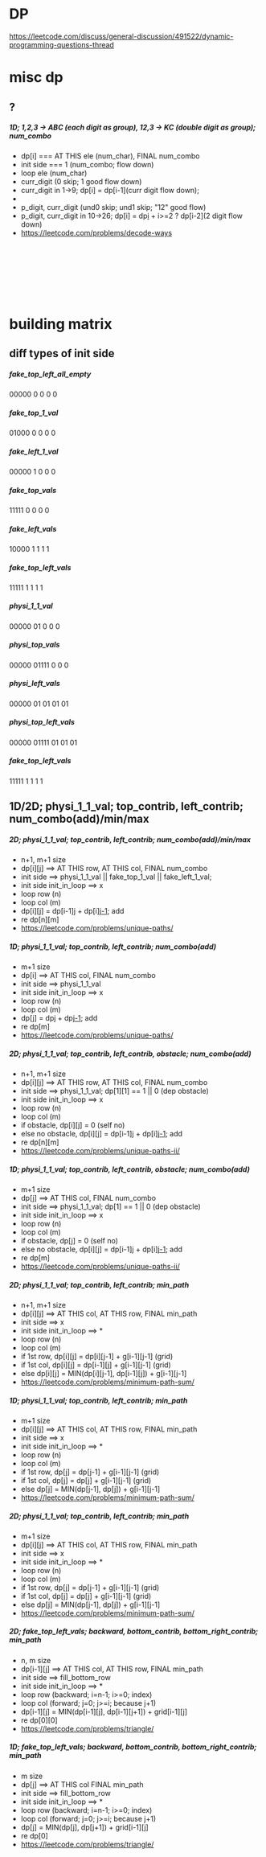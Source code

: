 # DP

https://leetcode.com/discuss/general-discussion/491522/dynamic-programming-questions-thread

# misc dp

## ?

##### 1D; 1,2,3 -> ABC (each digit as group), 12,3 -> KC (double digit as group); num_combo

- dp[i] === AT THIS ele (num_char), FINAL num_combo
- init side === 1 (num_combo; flow down)
- loop ele (num_char)
- curr_digit (0 skip; 1 good flow down)
- curr_digit in 1->9; dp[i] = dp[i-1](curr digit flow down);
- <br/>
- p_digit, curr_digit (und0 skip; und1 skip; "12" good flow)
- p_digit, curr_digit in 10->26; dp[i] = dp[i](acc) + i>=2 ? dp[i-2](2 digit flow down)
- https://leetcode.com/problems/decode-ways

<br/>
<br/>
<br/>
<br/>
<br/>
<br/>

# building matrix

## diff types of init side

##### fake_top_left_all_empty

00000
0
0
0
0

##### fake_top_1_val

01000
0
0
0
0

##### fake_left_1_val

00000
1
0
0
0

##### fake_top_vals

11111
0
0
0
0

##### fake_left_vals

10000
1
1
1
1

##### fake_top_left_vals

11111
1
1
1
1

##### physi_1_1_val

00000
01
0
0
0

##### physi_top_vals

00000
01111
0
0
0

##### physi_left_vals

00000
01
01
01
01

##### physi_top_left_vals

00000
01111
01
01
01

##### fake_top_left_vals

11111
1
1
1
1

## 1D/2D; physi_1_1_val; top_contrib, left_contrib; num_combo(add)/min/max

##### 2D; physi_1_1_val; top_contrib, left_contrib; num_combo(add)/min/max

- n+1, m+1 size
- dp[i][j] ==> AT THIS row, AT THIS col, FINAL num_combo
- init side ==> physi_1_1_val || fake_top_1_val || fake_left_1_val;
- init side init_in_loop ==> x
- loop row (n)
- loop col (m)
- dp[i][j] = dp[i-1][j](top) + dp[i][j-1](left); add
- re dp[n][m]
- https://leetcode.com/problems/unique-paths/

##### 1D; physi_1_1_val; top_contrib, left_contrib; num_combo(add)

- m+1 size
- dp[i] ==> AT THIS col, FINAL num_combo
- init side ==> physi_1_1_val
- init side init_in_loop ==> x
- loop row (n)
- loop col (m)
- dp[j] = dp[j](top) + dp[j-1](left); add
- re dp[m]
- https://leetcode.com/problems/unique-paths/

##### 2D; physi_1_1_val; top_contrib, left_contrib, obstacle; num_combo(add)

- n+1, m+1 size
- dp[i][j] ==> AT THIS row, AT THIS col, FINAL num_combo
- init side ==> physi_1_1_val; dp[1][1] == 1 || 0 (dep obstacle)
- init side init_in_loop ==> x
- loop row (n)
- loop col (m)
- if obstacle, dp[i][j] = 0 (self no)
- else no obstacle, dp[i][j] = dp[i-1][j](top) + dp[i][j-1](left); add
- re dp[n][m]
- https://leetcode.com/problems/unique-paths-ii/

##### 1D; physi_1_1_val; top_contrib, left_contrib, obstacle; num_combo(add)

- m+1 size
- dp[j] ==> AT THIS col, FINAL num_combo
- init side ==> physi_1_1_val; dp[1] == 1 || 0 (dep obstacle)
- init side init_in_loop ==> x
- loop row (n)
- loop col (m)
- if obstacle, dp[j] = 0 (self no)
- else no obstacle, dp[i][j] = dp[i-1][j](top) + dp[i][j-1](left); add
- re dp[m]
- https://leetcode.com/problems/unique-paths-ii/

##### 2D; physi_1_1_val; top_contrib, left_contrib; min_path

- n+1, m+1 size
- dp[i][j] ==> AT THIS col, AT THIS row, FINAL min_path
- init side ==> x
- init side init_in_loop ==> \*
- loop row (n)
- loop col (m)
- if 1st row, dp[i][j] = dp[i][j-1] + g[i-1][j-1] (grid)
- if 1st col, dp[i][j] = dp[i-1][j] + g[i-1][j-1] (grid)
- else dp[i][j] = MIN(dp[i][j-1], dp[i-1][j]) + g[i-1][j-1]
- https://leetcode.com/problems/minimum-path-sum/

##### 1D; physi_1_1_val; top_contrib, left_contrib; min_path

- m+1 size
- dp[i][j] ==> AT THIS col, AT THIS row, FINAL min_path
- init side ==> x
- init side init_in_loop ==> \*
- loop row (n)
- loop col (m)
- if 1st row, dp[j] = dp[j-1] + g[i-1][j-1] (grid)
- if 1st col, dp[j] = dp[j] + g[i-1][j-1] (grid)
- else dp[j] = MIN(dp[j-1], dp[j]) + g[i-1][j-1]
- https://leetcode.com/problems/minimum-path-sum/

##### 2D; physi_1_1_val; top_contrib, left_contrib; min_path

- m+1 size
- dp[i][j] ==> AT THIS col, AT THIS row, FINAL min_path
- init side ==> x
- init side init_in_loop ==> \*
- loop row (n)
- loop col (m)
- if 1st row, dp[j] = dp[j-1] + g[i-1][j-1] (grid)
- if 1st col, dp[j] = dp[j] + g[i-1][j-1] (grid)
- else dp[j] = MIN(dp[j-1], dp[j]) + g[i-1][j-1]
- https://leetcode.com/problems/minimum-path-sum/

##### 2D; fake_top_left_vals; backward, bottom_contrib, bottom_right_contrib; min_path

- n, m size
- dp[i-1][j] ==> AT THIS col, AT THIS row, FINAL min_path
- init side ==> fill_bottom_row
- init side init_in_loop ==> \*
- loop row (backward; i=n-1; i>=0; index)
- loop col (forward; j=0; j>=i; because j+1)
- dp[i-1][j] = MIN(dp[i-1][j], dp[i-1][j+1]) + grid[i-1][j]
- re dp[0][0]
- https://leetcode.com/problems/triangle/

##### 1D; fake_top_left_vals; backward, bottom_contrib, bottom_right_contrib; min_path

- m size
- dp[j] ==> AT THIS col FINAL min_path
- init side ==> fill_bottom_row
- init side init_in_loop ==> \*
- loop row (backward; i=n-1; i>=0; index)
- loop col (forward; j=0; j>=i; because j+1)
- dp[j] = MIN(dp[j], dp[j+1]) + grid[i-1][j]
- re dp[0]
- https://leetcode.com/problems/triangle/

<br/>
<br/>
<br/>
<br/>
<br/>
<br/>

<br/>
<br/>
<br/>
<br/>
<br/>
<br/>

# 0/1 knapsack

## 2D/3D; e->t / t->e; non-rep/rep ele; with/out condi; reach tar/gen_tar; max/min

##### 2D/3D; e->t(for) / x:t->e; non-rep ele (0, 1); with/out condi; reach tar_n, tar_m; max_combo

- n+1, m+1, z+1 size
- dp[k][i][j] === AT ele, REACH tar_m, tar_n, FINAL max_combo
- init side === 0 (max, val(1))
- loop ele (forward)
- loop tar_m (forward)
- loop tar_n (forward)
- with(max): dp[k][i][j] = ma( 1_up(max), val(1, max) + to_up_left(non-rep) )
- without(max): dp[k][i][j] = 1_up(max)
- https://leetcode.com/problems/ones-and-zeroes/

##### 2D; n dice; n face (ORDER ele); reach tar; num_combo(add).

- n+1, m+1 size
- 3D; dp[dice][face][tar] ==> AT dice, AT face, REACH tar, FINAL num_combo(add)
- COMPRESS face, 2D
- 2D; dp[i][j] ==> AT dice, REACH tar, FINAL num_combo(add)
- init side ==> physi_1_1_val (val(0), build up start)
- loop dice (forward)
- loop tar (forward; ORDER, 1+2, 2+1, diff_in_dice)
- loop face (forward)
- FORMU ==> top(\*)/diag(\*)/else; dp[i][j] = dp[i][j](top, face\_+_tar) + dp[i][j-k(face)](diag); (add)
- SUMMA ==> loop items DIFF dp[i][k][j]; 3D compress 2D, ELE
- https://leetcode.com/problems/number-of-dice-rolls-with-target-sum

##### 2D; e->t(for) / x:t->e; rep ele; with/out condi; reach tar; min_combo.

- n+1, m+1 size
- dp[i][j] === AT ele, REACH tar, FINAL min_combo
- init side === 0 (min, val(1))
- loop ele (forward)
- loop tar (forward)
- with(min): dp[i][j] = mi( 1_up(min), val(1, min) + to_left(rep) )
- without(min): dp[i][j] = 1_up(min)
- https://leetcode.com/problems/coin-change/

<br/>
<br/>

## num breaks into sub_num; product, square, formular_etc; max/min

##### 1D; 1 num breaks sub nums; NO_ORDER ele, reach tar; max_product

- m+1 size
- dp[j] ==> AT this num, FINAL max_product
- init side ==> 1 (multiply 1)
- loop ele (forward; NO_ORDER, 1*2, 2*1, same)
- loop tar (forward; dp_ind_constraint)
- top(\*)/diag(\*)/left/orig/else;
- dp[j] = MAX(dp[j](top, ele_1st; press_ele), dp[j-i](diag; press_ele; x+y=tar) \* i(x\*y = max_product)), no_inject_vs
- https://leetcode.com/problems/integer-break

##### 1D; squares_addup_num; ORDER ele; reach tar; min_combo

- m+1 size
- dp[i] ==> AT this num, FINAL min_combo
- init side ==> 0 (min_below_val)
- loop tar (forward; ORDER? 1^2 + 2^2, affect_next_diff)
- loop ele (forward; dp_ind_constraint)
- top(\*)/diag(\*)/left/orig/else;
- mi = mi( mi, dp[i-j\*j](diag; press_ele; x^2+y^2 = tar) + val(1, num_combo) ), inject_vs
- end_loop_up_dp
- https://leetcode.com/problems/perfect-squares

<br/>
<br/>

## cut a rod, dp_recal_constraint

##### 1D; cut a rod, unit_len_value, n\*unit_len_value; ORDER ele; reach tar; max_val

- m+1 size
- dp[i] ==> AT this len, FINAL max_val
- init side ==> 0 (max_below_val)
- loop tar (forward; ORDER, len1*v, len2*v, order_diff)
- loop ele (forward; dp_recal_constraint)
- top/diag(\*)/left/orig(\*)/else;
- dp[i] = MAX(dp[i](orig, tar_1st; press_ele), dp[i-j(ele)](diag; press_ele; x+y=sub_tar) + price_arr[i-j](<val(w)>) )
- https://www.lintcode.com/problem/cutting-a-rod
- https://www.lintcode.com/discuss/1266/

<br/>
<br/>

## (a+b) - (c+d)

##### 2D; NO_ORDER ele (cancel out); reach gen_tar (2d_forward_tar); min_diff(condi)

- transfer: (a + b) - (c + d), (totTar - aTar) - aTar === diff; ha = sum / 2
- n+1, ha+1 size
- dp[i][j] === AT this ele, AT this tar, FINAL condi
- init side == fake_left_vals (acc_below_noval)
- loop ele (forward; NO_ORDER)
- loop ha (forward)
- top(\*)/diag(\*)/left/orig/else;
- dp[i][j] = dp[i-1][j](top, ele_1st) || dp[i-1][j-i](diag; x+y=ha); ma VS j(sub_tar), inject_vs
- https://leetcode.com/problems/last-stone-weight-ii/

##### 1D; NO_ORDER ele; (canncel out); reach gen_tar(1d_backward_tar); min_diff

- transfer: ha = sum / 2
- ha+1 size
- dp[j] === AT this ha; FINAL condi (question min_diff; dp[j] == true, to_update_max)
- init side == true (acc_below_noval)
- loop ele (forward; NO_ORDER, 1+2, 2+1, same)
- loop ha (backward; gen_tar; dp_ind_constraint)
- top(\*)/diag(\*)/left/orig/else;
- dp[j] = dp[j](top, ele_1st; press_ele) || dp[j-i(ele)](diag; press_ele; x+y=ha); ma VS j(sub_tar), inject_vs
- https://leetcode.com/problems/last-stone-weight-ii/discuss/635621/Dp-solution-with-explaination-(cpp)

##### 1D; NO_ORDER ele; (add -/+); reach gen_tar(1d_backward_tar); num_combo(add)

- transfer: s(#) = [1, 2, 3, 4, 5], tar = 3
- s(#) = [+1, -2, +3, -4, +5], tar = 3
- (1+3+5) - (2+4) == 3 =====> s(+p) - s(+n) == tar
- s(+p) - s(+n) + s(#) == tar + s(#)
- s(+p) - s(+n) + s(+p) + s(+n) == tar + s(+p) + s(+n)
- 2 \* s(+p) == tar + s(#)
- s(+p) == (tar + s(#)) / 2
- x
- x
- m+1 size
- dp[j] === AT this ha, FINAL num_combo(add)
- init side == 1 (acc_below_noval)
- loop ele (forward; NO_ORDER, 1+2, 2+1, same)
- loop ha (backward; gen_tar; dp_ind_constraint)
- top(\*)/diag(\*)/left/orig/else;
- dp[j] = dp[j](top, ele_1st; press_ele) + dp[j-i(ele)](diag; press_ele; x+y=tar)
- https://medium.com/swlh/solving-the-target-sum-problem-with-dynamic-programming-and-more-b76bd2a661f9
- https://leetcode.com/problems/target-sum/discuss/97334/Java-(15-ms)-C%2B%2B-(3-ms)-O(ns)-iterative-DP-solution-using-subset-sum-with-explanation

##### 2D; NO_ORDER ele; (2 equal set); reach gen_tar(1d_backward_tar); condi

- transfer: ha = sum / 2
- n+1, ha+1 size
- dp[i][j] === AT this ele, AT this tar, FINAL condi
- init side == fake_left_vals (acc_below_noval)
- loop ele (forward; NO_ORDER)
- loop ha (forward)
- top(\*)/diag(\*)/left/orig/else;
- dp[i][j] = dp[i-1][j](top, ele_1st) || dp[i-1][j-i](diag; x+y=tar)
- https://leetcode.com/problems/partition-equal-subset-sum/discuss/90592/01-knapsack-detailed-explanation

##### 1D; NO_ORDER ele; (2 equal set); reach gen_tar(1d_backward_tar); condi

- transfer: ha = sum / 2
- ha+1 size
- dp[i] === AT this ha, FINAL condi (question condi)
- init side == true (acc_below_noval)
- loop ele (forward; NO_ORDER, 1+2, 2+1, same)
- loop ha (backward; gen_tar; dp_ind_constraint)
- top(\*)/diag(\*)/left/orig/else;
- dp[j] = dp[j](top, ele_1st; press_ele) || dp[j-i(ele)](diag; press_ele; x+y=tar);
- https://leetcode.com/problems/partition-equal-subset-sum/discuss/90592/01-knapsack-detailed-explanation

<br/>
<br/>

## child chars(ele); parent chars(tar); action; condi

##### 2D; child chars(ele); parent chars(tar); chop_char_subseq; condi

- n+1, m+1 size
- dp[i][j] ==> AT this child_char; AT this parent_char; FINAL condi(chop_char_subseq);
- init side ==> fake_top_vals = true (each_child_use_diag; acc_below_noval)
- loop child (child_1st, each_child_use_diag)
- loop parent
- top/diag(\*)/left(\*)/orig/else;
- if, dp[i][j-1](left, each_child_use_diag) == true, dp[i][j](condi) = true
- if, dp[i-1][j-1](diag, each_child_use_diag) == true && c[i] == p[j](char_match), dp[i][j](condi) = true
- https://leetcode.com/problems/is-subsequence/

##### 2D; child chars(ele); parent chars(tar); head_tail_equal, sub_head_tail_equal; condi

- n, m size (dp size == str size, becau head tail)
- dp[i][j] ==> AT this end_char_index; AT this start_char_index; FINAL condi(is_palindrom);
- init side ==> nothing (becau dp size == str size)
- loop parent (parent_1st, head_tail_compress)
- loop child
- top/diag/left/orig/else(\*);
- if, p[i] == c[i](char_match), i-j<=2(shortcut), dp[i][j] = true
- if, p[i] == c[i](char_match), dp[i-1][j+1](else) == true, dp[i][j] = true
- https://leetcode.com/problems/longest-palindromic-substring/

##### 1D; child chars(ele); parent chars(tar); child_build_parent; condi

- m+1 size
- dp[i] === AT str posi; FINAL condi(from question)
- init side === true (acc_below_noval)
- loop parent (parent_1st, child_build_parent)
- loop child
- top/diag(\*)/left/orig(\*)else;
- dp[i] = ( dp[i](orig, tar_1st; press_child_char) || ( dp[i - w_l](diag; press_child_char; w_l + rest = fw_l) && s.sub == w(word_match) ) )
- https://leetcode.com/problems/word-break

<br/>
<br/>

## ele; addup to tar; loop_ele, loop_tar; num_combo/min/max

##### 2D; NO_ORDER ele; addup to tar; num_combo(add) (vs min_num_combo)

- n+1, m+1 size
- dp[i][j] === AT this ele, AT this tar, FINAL num_combo
- init side ==> fake_left_vals (acc_below_noval)
- loop ele (forward; NO_ORDER)
- loop tar (forward)
- top(\*)/diag/left(\*)/orig/else;
- j>=i(w), dp[i][j] = dp[i-1][j](top, ele_1st) + dp[i][j-i(ele)](left, noval)
- else, dp[i][j] = dp[i-1][j](top)
- https://leetcode.com/problems/coin-change-2/

##### 1D; NO_ORDER ele; addup to tar; num_combo(add) (vs min_num_combo)

- m+1 size
- dp[j] === AT this tar, FINAL num_combo
- init side === 1 (acc_below_noval)
- loop ele (forward; NO_ORDER, 1+2, 2+1, same)
- loop tar (forward, dp_ind_constraint)
- top(\*)/diag/left(\*)/orig/else;
- dp[j] = dp[j](top, ele_1st; press_ele) + dp[j-i(ele)](left; press_ele; x+y=tar);
- https://leetcode.com/problems/coin-change-2/

##### 1D; NO_ORDER ele; addup to tar; min_num_combo (vs num_combo)

- m+1 size
- dp[j] ==> AT this num, FINAL min_num_combo/-1
- init side ==> 0 (min_below_val)
- loop ele (forward; NO_ORDER, 1+2, 2+1, same)
- loop tar (forward; dp_ind_constraint, j=w; j<=t)
- top(\*)/diag(\*)/left/orig/else;
- dp[j] = MIN(dp[j](top, ele_1st; press_ele), dp[j-i(ele)](diag; press_ele; x+y=tar) + val(1, min))
- https://leetcode.com/problems/coin-change/

## ele; addup to tar; loop_tar, loop_ele; permu_num_combo

##### 2D; ORDER ele; addup to tar; loop_tar, loop_ele; permu_num_combo(add)

- n+1, m+1 size
- dp[i][j] === AT this tar, AT this ele, FINAL num_combo (add)
- init side ==> fake_top_vals (press_ele; acc_below_noval)
- loop tar (forward; ORDER, question said permu)
- loop ele (forward; dp_ind_constraint)
- top/diag(\*)/left/orig(\*)/else;
- dp[i][j] = dp[i][j](orig, tar_1st) + dp[i-j(ele)][ele.len](diag; x+y=tar; ele.len_last, tar_1st); (add)
- https://leetcode.com/problems/combination-sum-iv/discuss/702432/Java-or-1D-or-2D-or-Bottom-Up-or-Top-Down

##### 1D; ORDER ele; addup to tar; loop_tar, loop_ele; permu_num_combo(add)

- m+1 size
- dp[i] === AT this tar, FINAL num_combo (add)
- init side ==> 1 (acc_below_noval)
- loop tar (forward; ORDER, question said permu)
- loop ele (forward; dp_ind_constraint)
- top/diag(\*)/left/orig(\*)/else;
- dp[i] = dp[i](orig, tar_1st, press_ele) + dp[i-j(ele)](diag; press_ele; x+y=tar)
- https://leetcode.com/problems/combination-sum-iv/

<br/>
<br/>

# binary search

# hash

# 2 pointer

# str

# backtrack

- https://leetcode.com/problems/partition-to-k-equal-sum-subsets/discuss/180014/Backtracking-Thinking-Process

# BST - DFS

# b-tree, link

# important questions

https://aaronice.gitbook.io/lintcode/problem-solving-summary/

Leetcode 前 400 重点 250 题 题号 题目名称 讲解链接
1 Two Sum 视频讲解

3 Longest Substring Without Repeating Characters 视频讲解

4 Median of Two Sorted Arrays 视频讲解

5 Longest Palindromic Substring 视频讲解

7 Reverse Integer 视频讲解

8 String to Integer (atoi) 视频讲解

10 Regular Expression Matching 视频讲解

11 Container With Most Water 视频讲解

12 Integer to Roman 视频讲解

13 Roman to Integer 视频讲解

15 3Sum 视频讲解

17 Letter Combinations of a Phone Number 视频讲解

18 4Sum 视频讲解

20 Valid Parentheses 视频讲解

22 Generate Parentheses 视频讲解

23 Merge k Sorted Lists 视频讲解

26 Remove Duplicates from Sorted Array 视频讲解

27 Remove Element 视频讲解

28 Implement strStr() 视频讲解

29 Divide Two Integers 视频讲解

31 Next Permutation 视频讲解

32 Longest Valid Parentheses 视频讲解

33 Search in Rotated Sorted Array 视频讲解

34 Find First and Last Position of Element in Sorted Array 视频讲解

35 Search Insert Position 视频讲解

36 Valid Sudoku 视频讲解

37 Sudoku Solver 视频讲解

38 Count and Say 视频讲解

39 Combination Sum 视频讲解

40 Combination Sum II 视频讲解

41 First Missing Positive 视频讲解

42 Trapping Rain Water 视频讲解

43 Multiply Strings 视频讲解

44 Wildcard Matching 视频讲解

45 Jump Game II 视频讲解

46 Permutations 视频讲解

47 Permutations II 视频讲解

48 Rotate Image 视频讲解

49 Group Anagrams 视频讲解

50 Pow(x, n) 视频讲解

51 N-Queens 视频讲解

52 N-Queens II 视频讲解

53 Maximum Subarray 视频讲解

54 Spiral Matrix 视频讲解

55 Jump Game 视频讲解

56 Merge Intervals 视频讲解

57 Insert Interval 视频讲解

59 Spiral Matrix II 视频讲解

60 Permutation Sequence 视频讲解

62 Unique Paths 视频讲解

64 Minimum Path Sum 视频讲解

65 Valid Number 视频讲解

66 Plus One 视频讲解

67 Add Binary 视频讲解

68 Text Justification 视频讲解

69 Sqrt(x) 视频讲解

70 Climbing Stairs 视频讲解

71 Simplify Path 视频讲解

72 Edit Distance 视频讲解

74 Search a 2D Matrix 视频讲解

75 Sort Colors 视频讲解

76 Minimum Window Substring 视频讲解

77 Combinations 视频讲解

78 Subsets 视频讲解

79 Word Search 视频讲解

80 Remove Duplicates from Sorted Array II 视频讲解

81 Search in Rotated Sorted Array II 视频讲解

82 Remove Duplicates from Sorted List II 视频讲解

84 Largest Rectangle in Histogram 视频讲解

85 Maximal Rectangle 视频讲解

88 Merge Sorted Array 视频讲解

90 Subsets II 视频讲解

91 Decode Ways 视频讲解

96 Unique Binary Search Trees 视频讲解

98 Validate Binary Search Tree 视频讲解

101 Symmetric Tree 视频讲解

104 Maximum Depth of Binary Tree 视频讲解

108 Convert Sorted Array to Binary Search Tree 视频讲解

110 Balanced Binary Tree 视频讲解

111 Minimum Depth of Binary Tree 视频讲解

112 Path Sum 视频讲解

113 Path Sum II 视频讲解

115 Distinct Subsequences 视频讲解

116 Populating Next Right Pointers in Each Node 视频讲解

117 Populating Next Right Pointers in Each Node II 视频讲解

121 Best Time to Buy and Sell Stock 视频讲解

122 Best Time to Buy and Sell Stock II 视频讲解

123 Best Time to Buy and Sell Stock III 视频讲解

124 Binary Tree Maximum Path Sum 视频讲解

125 Valid Palindrome 视频讲解

126 Word Ladder II 视频讲解

127 Word Ladder 视频讲解

128 Longest Consecutive Sequence 视频讲解

130 Surrounded Regions 视频讲解

133 Clone Graph 视频讲解

134 Gas Station 视频讲解

138 Copy List with Random Pointer 视频讲解

139 Word Break 视频讲解

140 Word Break II 视频讲解

142 Linked List Cycle II 视频讲解

146 LRU Cache 视频讲解

149 Max Points on a Line 视频讲解

150 Evaluate Reverse Polish Notation 视频讲解

152 Maximum Product Subarray 视频讲解

153 Find Minimum in Rotated Sorted Array 视频讲解

154 Find Minimum in Rotated Sorted Array II 视频讲解

155 Min Stack 视频讲解

157 Read N Characters Given Read4 视频讲解

158 Read N Characters Given Read4 II - Call multiple times 视频讲解

161 One Edit Distance 视频讲解

162 Find Peak Element 视频讲解

163 Missing Ranges 视频讲解

168 Excel Sheet Column Title 视频讲解

171 Excel Sheet Column Number 视频讲解

173 Binary Search Tree Iterator 视频讲解

174 Dungeon Game 视频讲解

186 Reverse Words in a String II 视频讲解

188 Best Time to Buy and Sell Stock IV 视频讲解

189 Rotate Array 视频讲解

191 Number of 1 Bits 视频讲解

198 House Robber 视频讲解

200 Number of Islands 视频讲解

201 Bitwise AND of Numbers Range 视频讲解

202 Happy Number 视频讲解

204 Count Primes 视频讲解

205 Isomorphic Strings 视频讲解

207 Course Schedule 视频讲解

208 Implement Trie (Prefix Tree) 视频讲解

209 Minimum Size Subarray Sum 视频讲解

210 Course Schedule II 视频讲解

211 Add and Search Word - Data structure design 视频讲解

212 Word Search II 视频讲解

213 House Robber II 视频讲解

214 Shortest Palindrome 视频讲解

215 Kth Largest Element in an Array 视频讲解

216 Combination Sum III 视频讲解

217 Contains Duplicate 视频讲解

218 The Skyline Problem 视频讲解

219 Contains Duplicate II 视频讲解

220 Contains Duplicate III 视频讲解

221 Maximal Square 视频讲解

224 Basic Calculator 视频讲解

225 Implement Stack using Queues 视频讲解

226 Invert Binary Tree 视频讲解

227 Basic Calculator II 视频讲解

228 Summary Ranges 视频讲解

230 Kth Smallest Element in a BST 视频讲解

231 Power of Two 视频讲解

232 Implement Queue using Stacks 视频讲解

235 Lowest Common Ancestor of a Binary Search Tree 视频讲解

236 Lowest Common Ancestor of a Binary Tree 视频讲解

238 Product of Array Except Self 视频讲解

239 Sliding Window Maximum 视频讲解

240 Search a 2D Matrix II 视频讲解

241 Different Ways to Add Parentheses 视频讲解

242 Valid Anagram 视频讲解

244 Shortest Word Distance II 视频讲解

245 Shortest Word Distance III 视频讲解

249 Group Shifted Strings 视频讲解

251 Flatten 2D Vector 视频讲解

252 Meeting Rooms 视频讲解

253 Meeting Rooms II 视频讲解

254 Factor Combinations 视频讲解

256 Paint House 视频讲解

257 Binary Tree Paths 视频讲解

261 Graph Valid Tree 视频讲解

263 Ugly Number 视频讲解

264 Ugly Number II 视频讲解

265 Paint House II 视频讲解

268 Missing Number 视频讲解

269 Alien Dictionary 视频讲解

270 Closest Binary Search Tree Value 视频讲解

271 Encode and Decode Strings 视频讲解

273 Integer to English Words 视频讲解

274 H-Index 视频讲解

275 H-Index II 视频讲解

276 Paint Fence 视频讲解

277 Find the Celebrity 视频讲解

278 First Bad Version 视频讲解

279 Perfect Squares 视频讲解

280 Wiggle Sort 视频讲解

282 Expression Add Operators 视频讲解

283 Move Zeroes 视频讲解

284 Peeking Iterator 视频讲解

285 Inorder Successor in BST 视频讲解

286 Walls and Gates 视频讲解

287 Find the Duplicate Number 视频讲解

288 Unique Word Abbreviation 视频讲解

289 Game of Life 视频讲解

290 Word Pattern 视频讲解

291 Word Pattern II 视频讲解

293 Flip Game 视频讲解

294 Flip Game II 视频讲解

295 Find Median from Data Stream 视频讲解

296 Best Meeting Point 视频讲解

297 Serialize and Deserialize Binary Tree 视频讲解

298 Binary Tree Longest Consecutive Sequence 视频讲解

299 Bulls and Cows 视频讲解

300 Longest Increasing Subsequence 视频讲解

301 Remove Invalid Parentheses 视频讲解

302 Smallest Rectangle Enclosing Black Pixels 视频讲解

305 Number of Islands II 视频讲解

307 Range Sum Query - Mutable 视频讲解

308 Range Sum Query 2D - Mutable 视频讲解

309 Best Time to Buy and Sell Stock with Cooldown 视频讲解

311 Sparse Matrix Multiplication 视频讲解

312 Burst Balloons 视频讲解

314 Binary Tree Vertical Order Traversal 视频讲解

316 Remove Duplicate Letters 视频讲解

317 Shortest Distance from All Buildings 视频讲解

318 Maximum Product of Word Lengths 视频讲解

322 Coin Change 视频讲解

323 Number of Connected Components in an Undirected Graph 视频讲解

324 Wiggle Sort II 视频讲解

325 Maximum Size Subarray Sum Equals k 视频讲解

329 Longest Increasing Path in a Matrix 视频讲解

334 Increasing Triplet Subsequence 视频讲解

336 Palindrome Pairs 视频讲解

337 House Robber III 视频讲解

338 Counting Bits 视频讲解

339 Nested List Weight Sum 视频讲解

340 Longest Substring with At Most K Distinct Characters 视频讲解

341 Flatten Nested List Iterator 视频讲解

346 Moving Average from Data Stream 视频讲解

347 Top K Frequent Elements 视频讲解

348 Design Tic-Tac-Toe 视频讲解

350 Intersection of Two Arrays II 视频讲解

351 Android Unlock Patterns 视频讲解

352 Data Stream as Disjoint Intervals 视频讲解

353 Design Snake Game 视频讲解

354 Russian Doll Envelopes 视频讲解

355 Design Twitter 视频讲解

359 Logger Rate Limiter 视频讲解

361 Bomb Enemy 视频讲解

362 Design Hit Counter 视频讲解

364 Nested List Weight Sum II 视频讲解

367 Valid Perfect Square 视频讲解

374 Guess Number Higher or Lower 视频讲解

375 Guess Number Higher or Lower II 视频讲解

376 Wiggle Subsequence 视频讲解

377 Combination Sum IV 视频讲解

378 Kth Smallest Element in a Sorted Matrix 视频讲解

379 Design Phone Directory 视频讲解

380 Insert Delete GetRandom O(1) 视频讲解

381 Insert Delete GetRandom O(1) - Duplicates allowed 视频讲解

384 Shuffle an Array 视频讲解

385 Mini Parser 视频讲解

389 Find the Difference 视频讲解

394 Decode String 视频讲解

398 Random Pick Index
